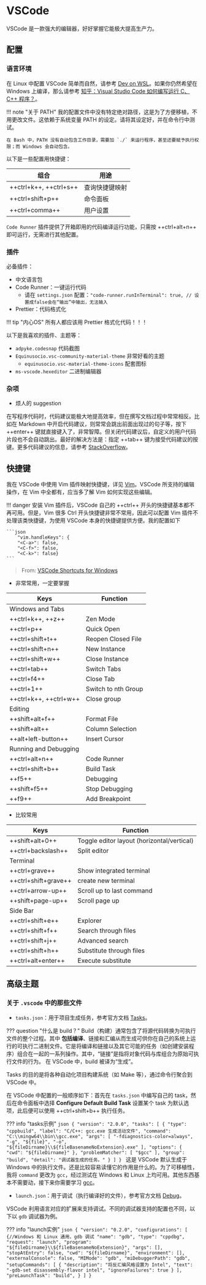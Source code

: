 # VSCode

VSCode 是一款强大的编辑器，好好掌握它能极大提高生产力。

## 配置

### 语言环境

在 Linux 中配置 VSCode 简单而自然，请参考 [Dev on WSL](https://dowww.spencerwoo.com/3-vscode/3-0-intro.html)。如果你仍然希望在 Windows 上编译，那么请参考 [知乎：Visual Studio Code 如何编写运行 C、C++ 程序？](https://www.zhihu.com/question/30315894/answer/154979413)。

<!-- prettier-ignore-start -->
!!! note "关于 PATH"
    我的配置文件中没有特定绝对路径，这是为了方便移植，不用更改文件。这依赖于系统变量 PATH 的设定。请将其设定好，并在命令行中测试。

    在 Bash 中，PATH 没有自动包含工作目录，需要加 `./` 来运行程序，甚至还要赋予执行权限；而 Windows 会自动包含。
<!-- prettier-ignore-end -->

以下是一些配置用快捷键：

| 组合                   | 用途           |
| ---------------------- | -------------- |
| ++ctrl+k++, ++ctrl+s++ | 查询快捷键映射 |
| ++ctrl+shift+p++       | 命令面板       |
| ++ctrl+comma++         | 用户设置       |

`Code Runner` 插件提供了开箱即用的代码编译运行功能，只需按 ++ctrl+alt+n++ 即可运行，无需进行其他配置。

### 插件

必备插件：

-   中文语言包
-   Code Runner：一键运行代码
    -   请在 `settings.json` 配置：`"code-runner.runInTerminal": true, // 设置成false会在“输出”中输出，无法输入`
-   Prettier：代码格式化

<!-- prettier-ignore-start -->
!!! tip "内心OS"
    所有人都应该用 Prettier 格式化代码！！！
<!-- prettier-ignore-end -->

以下是我喜欢的插件、主题等：

-   `adpyke.codesnap` 代码截图
-   `Equinusocio.vsc-community-material-theme` 非常好看的主题
    -   `equinusocio.vsc-material-theme-icons` 配套图标
-   `ms-vscode.hexeditor` 二进制编辑器

### 杂项

* 烦人的 suggestion

在写程序代码时，代码建议能极大地提高效率，但在撰写文档过程中常常相反。比如在 Markdown 中开启代码建议，则常常会跳出前面出现过的句子等，按下 ++enter++ 键就直接键入了，非常智障。但关闭代码建议后，自定义的用户代码片段也不会自动跳出。最好的解决方法是：指定 ++tab++ 键为接受代码建议的按键。更多代码建议的信息，请参考 [StackOverflow](https://stackoverflow.com/questions/38832753/how-to-disable-intellisense-in-vs-code-for-markdown)。

## 快捷键

我在 VSCode 中使用 Vim 插件映射快捷键，详见 [Vim](Vim.md)。VSCode 所支持的编辑操作，在 Vim 中全都有，应当多了解 Vim 如何实现这些编辑。

<!-- prettier-ignore-start -->
!!! danger
    安装 Vim 插件后，VSCode 自己的 ++ctrl++ 开头的快捷键基本都不再可用。但是，Vim 很多 Ctrl 开头快捷键非常不常用，因此可以配置 Vim 插件不处理该类快捷键，为使用 VSCode 本身的快捷键提供方便。我的配置如下

    ```json
        "vim.handleKeys": {
        "<C-a>": false,
        "<C-f>": false,
        "<C-k>": false}
    ```
<!-- prettier-ignore-end -->

> From: [VSCode Shortcuts for Windows](https://code.visualstudio.com/shortcuts/keyboard-shortcuts-windows.pdf)

-   非常常用，一定要掌握

| Keys                   | Function            |
| ---------------------- | ------------------- |
| Windows and Tabs       |                     |
| ++ctrl+k++, ++z++      | Zen Mode            |
| ++ctrl+p++             | Quick Open          |
| ++ctrl+shift+t++       | Reopen Closed File  |
| ++ctrl+shift+n++       | New Instance        |
| ++ctrl+shift+w++       | Close Instance      |
| ++ctrl+tab++           | Switch Tabs         |
| ++ctrl+f4++            | Close Tab           |
| ++ctrl+1++             | Switch to nth Group |
| ++ctrl+k++, ++ctrl+w++ | Close group         |
| Editing                |                     |
| ++shift+alt+f++        | Format File         |
| ++shift+alt++          | Column Selection    |
| ++alt+left-button++    | Insert Cursor       |
| Running and Debugging  |                     |
| ++ctrl+alt+n++         | Code Runner         |
| ++ctrl+shift+b++       | Build Task          |
| ++f5++                 | Debugging           |
| ++shift+f5++           | Stop Debugging      |
| ++f9++                 | Add Breakpoint      |

-   比较常用

| Keys                 | Function                                   |
| -------------------- | ------------------------------------------ |
| ++shift+alt+0++      | Toggle editor layout (horizontal/vertical) |
| ++ctrl+backslash++   | Split editor                               |
| Terminal             |                                            |
| ++ctrl+grave++       | Show integrated terminal                   |
| ++ctrl+shift+grave++ | create new terminal                        |
| ++ctrl+arrow-up++    | Scroll up to last command                  |
| ++shift+page-up++    | Scroll page up                             |
| Side Bar             |                                            |
| ++ctrl+shift+e++     | Explorer                                   |
| ++ctrl+shift+f++     | Search through files                       |
| ++ctrl+shift+j++     | Advanced search                            |
| ++ctrl+shift+h++     | Substitute through files                   |
| ++ctrl+alt+enter++   | Execute substitute                         |

## 高级主题

### 关于 `.vscode` 中的那些文件

-   `tasks.json`：用于项目生成任务，参考官方文档 [Tasks](https://code.visualstudio.com/docs/editor/tasks)。

<!-- prettier-ignore-start -->
??? question "什么是 build？"
    Build（构建）通常包含了将源代码转换为可执行文件的整个过程。其中 **包括编译**、链接和汇编从而生成可供你在自己的系统上运行的可执行二进制文件。它是将编译和链接以及其它可能的任务（如创建安装程序）组合在一起的一系列操作。其中，“链接”是指将对象代码与库组合为原始可执行文件的行为。
    在 VSCode 中，build 被译为“生成”。
<!-- prettier-ignore-end -->

Tasks 的目的是将各种自动化项目构建系统（如 Make 等），通过命令行聚合到 VSCode 中。

在 VSCode 中配置的一般顺序如下：首先在 `tasks.json` 中编写自己的 task，然后在命令面板中选择 **Configure Default Build Task** 设置某个 task 为默认选项，此后便可以使用 ++ctrl+shift+b++ 执行任务。

<!-- prettier-ignore-start -->
??? info "tasks示例"
    ```json
    {
    "version": "2.0.0",
    "tasks": [
        {
            "type": "cppbuild",
            "label": "C/C++: gcc.exe 生成活动文件",
            "command": "C:\\mingw64\\bin\\gcc.exe",
            "args": [
                "-fdiagnostics-color=always",
                "-g",
                "${file}",
                "-o",
                "${fileDirname}\\${fileBasenameNoExtension}.exe"
            ],
            "options": {
                "cwd": "${fileDirname}"
            },
            "problemMatcher": [
                "$gcc"
            ],
            "group": "build",
            "detail": "调试器生成的任务。"
        }
      ]
    }
    ```
    这是 VSCode 默认生成于 Windows 中的执行文件。还是比较容易读懂它的作用是什么的。为了可移植性，我将 `command` 更改为 `gcc`，经过测试在 Windows 和 Linux 上均可用。其他东西基本不需要动，接下来你需要学习 [gcc](../linux/tools/gcc.md)。
<!-- prettier-ignore-end -->

-   `launch.json`：用于调试（执行编译好的文件），参考官方文档 [Debug](https://code.visualstudio.com/docs/editor/debugging)。

VSCode 利用语言对应的扩展来支持调试。不同的调试器支持的配置也不同，以下以 `gdb` 调试器为例。

<!-- prettier-ignore-start -->
??? info "launch实例"
    ```json
    {
        "version": "0.2.0",
        "configurations": [
            {//Windows 和 Linux 通用，gdb 调试
                "name": "gdb",
                "type": "cppdbg",
                "request": "launch",
                "program": "${fileDirname}\\${fileBasenameNoExtension}",
                "args": [],
                "stopAtEntry": false,
                "cwd": "${fileDirname}",
                "environment": [],
                "externalConsole": false,
                "MIMode": "gdb",
                "miDebuggerPath": "gdb",
                "setupCommands": [
                    {
                        "description": "将反汇编风格设置为 Intel",
                        "text": "-gdb-set disassembly-flavor intel",
                        "ignoreFailures": true
                    }
                ],
                "preLaunchTask": "build",
            }
        ]
    }
    ```
<!-- prettier-ignore-end -->
